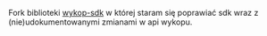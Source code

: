 Fork biblioteki [wykop-sdk](https://github.com/p1c2u/wykop-sdk) w której staram się poprawiać sdk wraz z (nie)udokumentowanymi zmianami w api wykopu.
